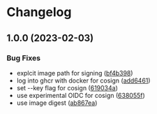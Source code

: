 # Changelog

## 1.0.0 (2023-02-03)


### Bug Fixes

* explcit image path for signing ([bf4b398](https://github.com/ublue-os/experimental/commit/bf4b398c2002611ebfad209e2ee373745fef2ed4))
* log into ghcr with docker for cosign ([add6461](https://github.com/ublue-os/experimental/commit/add646142be9899eeba5133d02936c546816f203))
* set --key flag for cosign ([619034a](https://github.com/ublue-os/experimental/commit/619034ad9f25fba6f36c206c2b223db647d5c81f))
* use experimental OIDC for cosign ([638055f](https://github.com/ublue-os/experimental/commit/638055ff1d1745ce9fbcf71fa884aa6a84fb22f9))
* use image digest ([ab867ea](https://github.com/ublue-os/experimental/commit/ab867eab28ce61f8f4e4e4c3082ac0fe63e41431))
